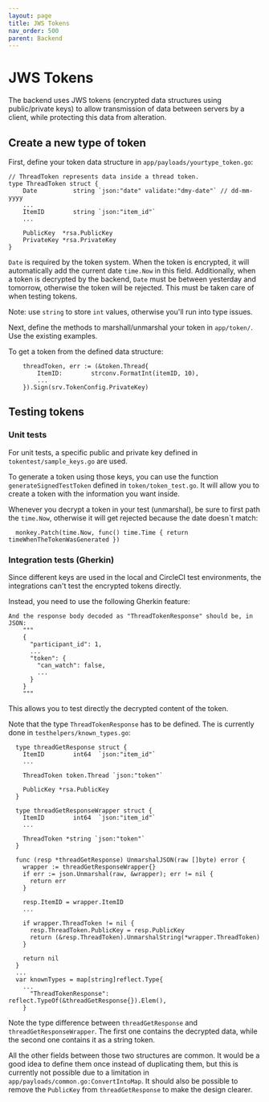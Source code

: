 ```yaml
---
layout: page
title: JWS Tokens
nav_order: 500
parent: Backend
---
```


# JWS Tokens

The backend uses JWS tokens (encrypted data structures using public/private keys) to allow transmission of data between servers by a client, while protecting this data from alteration.

## Create a new type of token

First, define your token data structure in `app/payloads/yourtype_token.go`:

```
// ThreadToken represents data inside a thread token.
type ThreadToken struct {
	Date          string `json:"date" validate:"dmy-date"` // dd-mm-yyyy
	...
	ItemID        string `json:"item_id"`
	...

	PublicKey  *rsa.PublicKey
	PrivateKey *rsa.PrivateKey
}
```

`Date` is required by the token system. When the token is encrypted, it will automatically add the current date `time.Now` in this field.
Additionally, when a token is decrypted by the backend, `Date` must be between yesterday and tomorrow, otherwise the token will be rejected. This must be taken care of when testing tokens.

Note: use `string` to store `int` values, otherwise you'll run into type issues.

Next, define the methods to marshall/unmarshal your token in `app/token/`. Use the existing examples.

To get a token from the defined data structure:

```
  	threadToken, err := (&token.Thread{
		ItemID:        strconv.FormatInt(itemID, 10),
		...
	}).Sign(srv.TokenConfig.PrivateKey)
```

## Testing tokens

### Unit tests

For unit tests, a specific public and private key defined in `tokentest/sample_keys.go` are used.

To generate a token using those keys, you can use the function `generateSignedTestToken` defined in `token/token_test.go`.
It will allow you to create a token with the information you want inside.

Whenever you decrypt a token in your test (unmarshal), be sure to first path the `time.Now`, otherwise it will get rejected because the date doesn`t match:

```
  monkey.Patch(time.Now, func() time.Time { return timeWhenTheTokenWasGenerated })
```

### Integration tests (Gherkin)

Since different keys are used in the local and CircleCI test environments, the integrations can't test the encrypted tokens directly.

Instead, you need to use the following Gherkin feature:

```
And the response body decoded as "ThreadTokenResponse" should be, in JSON:
    """
    {
      "participant_id": 1,
      ...
      "token": {
        "can_watch": false,
        ...
      }
    }
    """
```

This allows you to test directly the decrypted content of the token.

Note that the type `ThreadTokenResponse` has to be defined. The is currently done in `testhelpers/known_types.go`:

```
  type threadGetResponse struct {
    ItemID        int64  `json:"item_id"`
    ...

    ThreadToken token.Thread `json:"token"`

    PublicKey *rsa.PublicKey
  }

  type threadGetResponseWrapper struct {
    ItemID        int64  `json:"item_id"`
    ...

    ThreadToken *string `json:"token"`
  }

  func (resp *threadGetResponse) UnmarshalJSON(raw []byte) error {
    wrapper := threadGetResponseWrapper{}
    if err := json.Unmarshal(raw, &wrapper); err != nil {
      return err
    }

    resp.ItemID = wrapper.ItemID
    ...

    if wrapper.ThreadToken != nil {
      resp.ThreadToken.PublicKey = resp.PublicKey
      return (&resp.ThreadToken).UnmarshalString(*wrapper.ThreadToken)
    }

    return nil
  }
  ...
  var knownTypes = map[string]reflect.Type{
	...
	  "ThreadTokenResponse":       reflect.TypeOf(&threadGetResponse{}).Elem(),
	}
```

Note the type difference between `threadGetResponse` and `threadGetResponseWrapper`.
The first one contains the decrypted data, while the second one contains it as a string token.

All the other fields between those two structures are common. It would be a good idea to define them once instead of duplicating them, but this is currently not possible due to a limitation in `app/payloads/common.go:ConvertIntoMap`.
It should also be possible to remove the `PublicKey` from `threadGetResponse` to make the design clearer.
